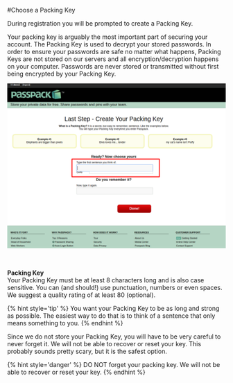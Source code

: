 #Choose a Packing Key

During registration you will be prompted to create a Packing Key. 

Your packing key is arguably the most important part of securing your account. The Packing Key is used to decrypt your stored passwords. In order to ensure your passwords are safe no matter what happens, Packing Keys are not stored on our servers and all encryption/decryption happens on your computer. Passwords are never stored or transmitted without first being encrypted by your Packing Key.

![](/assets/packing-key.png)

<br/>

**Packing Key**<br/> Your Packing Key must be at least 8 characters long and is also case sensitive. You can (and should!) use punctuation, numbers or even spaces. We suggest a quality rating of at least 80 (optional).


{% hint style='tip' %}
You want your Packing Key to be as long and strong as possible. The easiest way to do that is to think of a sentence that only means something to you.
{% endhint %}


Since we do not store your Packing Key, you will have to be very careful to never forget it. We will not be able to recover or reset your key. This probably sounds pretty scary, but it is the safest option.

{% hint style='danger' %}
DO NOT forget your packing key. We will not be able to recover or reset your key.
{% endhint %}
